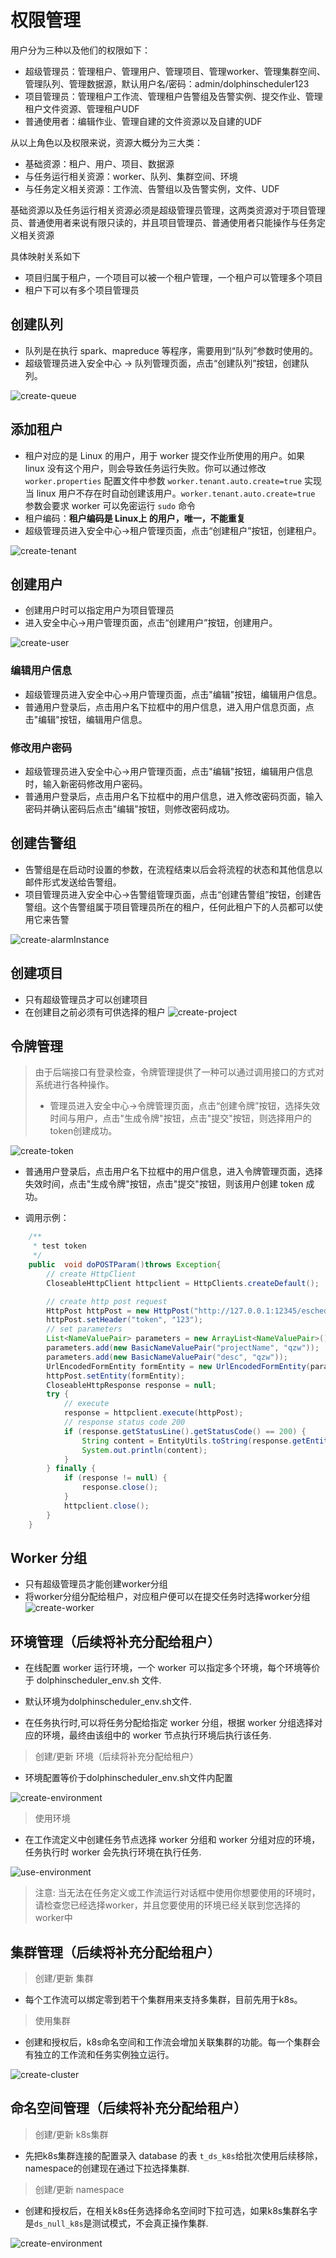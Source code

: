 # 权限管理
用户分为三种以及他们的权限如下：
* 超级管理员：管理租户、管理用户、管理项目、管理worker、管理集群空间、管理队列、管理数据源，默认用户名/密码：admin/dolphinscheduler123
* 项目管理员：管理租户工作流、管理租户告警组及告警实例、提交作业、管理租户文件资源、管理租户UDF
* 普通使用者：编辑作业、管理自建的文件资源以及自建的UDF

从以上角色以及权限来说，资源大概分为三大类：
* 基础资源：租户、用户、项目、数据源
* 与任务运行相关资源：worker、队列、集群空间、环境
* 与任务定义相关资源：工作流、告警组以及告警实例，文件、UDF

基础资源以及任务运行相关资源必须是超级管理员管理，这两类资源对于项目管理员、普通使用者来说有限只读的，并且项目管理员、普通使用者只能操作与任务定义相关资源

具体映射关系如下
* 项目归属于租户，一个项目可以被一个租户管理，一个租户可以管理多个项目
* 租户下可以有多个项目管理员

## 创建队列

- 队列是在执行 spark、mapreduce 等程序，需要用到“队列”参数时使用的。
- 超级管理员进入安全中心 -> 队列管理页面，点击“创建队列”按钮，创建队列。

![create-queue](../../../img/new_ui/dev/security/create-queue.png)

## 添加租户

- 租户对应的是 Linux 的用户，用于 worker 提交作业所使用的用户。如果 linux 没有这个用户，则会导致任务运行失败。你可以通过修改 `worker.properties` 配置文件中参数 `worker.tenant.auto.create=true` 实现当 linux 用户不存在时自动创建该用户。`worker.tenant.auto.create=true` 参数会要求 worker 可以免密运行 `sudo` 命令
- 租户编码：**租户编码是 Linux上 的用户，唯一，不能重复**
- 超级管理员进入安全中心->租户管理页面，点击“创建租户”按钮，创建租户。

![create-tenant](../../../img/new_ui/dev/security/create-tenant.png)

## 创建用户

- 创建用户时可以指定用户为项目管理员
- 进入安全中心->用户管理页面，点击“创建用户”按钮，创建用户。

![create-user](../../../img/authority/createUser.png)

### 编辑用户信息

- 超级管理员进入安全中心->用户管理页面，点击"编辑"按钮，编辑用户信息。
- 普通用户登录后，点击用户名下拉框中的用户信息，进入用户信息页面，点击"编辑"按钮，编辑用户信息。

### 修改用户密码

- 超级管理员进入安全中心->用户管理页面，点击"编辑"按钮，编辑用户信息时，输入新密码修改用户密码。
- 普通用户登录后，点击用户名下拉框中的用户信息，进入修改密码页面，输入密码并确认密码后点击"编辑"按钮，则修改密码成功。

## 创建告警组

* 告警组是在启动时设置的参数，在流程结束以后会将流程的状态和其他信息以邮件形式发送给告警组。
* 项目管理员进入安全中心->告警组管理页面，点击“创建告警组”按钮，创建告警组。这个告警组属于项目管理员所在的租户，任何此租户下的人员都可以使用它来告警

![create-alarmInstance](../../../img/new_ui/dev/security/create-alarmInstance.png)


## 创建项目
* 只有超级管理员才可以创建项目
* 在创建目之前必须有可供选择的租户
![create-project](../../../img/authority/createProject.png)

## 令牌管理

> 由于后端接口有登录检查，令牌管理提供了一种可以通过调用接口的方式对系统进行各种操作。
> - 管理员进入安全中心->令牌管理页面，点击“创建令牌”按钮，选择失效时间与用户，点击"生成令牌"按钮，点击"提交"按钮，则选择用户的token创建成功。

![create-token](../../../img/new_ui/dev/security/create-token.png)

- 普通用户登录后，点击用户名下拉框中的用户信息，进入令牌管理页面，选择失效时间，点击"生成令牌"按钮，点击"提交"按钮，则该用户创建 token 成功。

- 调用示例：

```java
    /**
     * test token
     */
    public  void doPOSTParam()throws Exception{
        // create HttpClient
        CloseableHttpClient httpclient = HttpClients.createDefault();

        // create http post request
        HttpPost httpPost = new HttpPost("http://127.0.0.1:12345/escheduler/projects/create");
        httpPost.setHeader("token", "123");
        // set parameters
        List<NameValuePair> parameters = new ArrayList<NameValuePair>();
        parameters.add(new BasicNameValuePair("projectName", "qzw"));
        parameters.add(new BasicNameValuePair("desc", "qzw"));
        UrlEncodedFormEntity formEntity = new UrlEncodedFormEntity(parameters);
        httpPost.setEntity(formEntity);
        CloseableHttpResponse response = null;
        try {
            // execute
            response = httpclient.execute(httpPost);
            // response status code 200
            if (response.getStatusLine().getStatusCode() == 200) {
                String content = EntityUtils.toString(response.getEntity(), "UTF-8");
                System.out.println(content);
            }
        } finally {
            if (response != null) {
                response.close();
            }
            httpclient.close();
        }
    }
```

## Worker 分组
* 只有超级管理员才能创建worker分组
* 将worker分组分配给租户，对应租户便可以在提交任务时选择worker分组
![create-worker](../../../img/authority/createWorker.png)



## 环境管理（后续将补充分配给租户）

* 在线配置 worker 运行环境，一个 worker 可以指定多个环境，每个环境等价于 dolphinscheduler_env.sh 文件.

* 默认环境为dolphinscheduler_env.sh文件.

* 在任务执行时,可以将任务分配给指定 worker 分组，根据 worker 分组选择对应的环境，最终由该组中的 worker 节点执行环境后执行该任务.

> 创建/更新 环境（后续将补充分配给租户）

- 环境配置等价于dolphinscheduler_env.sh文件内配置

![create-environment](../../../img/new_ui/dev/security/create-environment.png)

> 使用环境

- 在工作流定义中创建任务节点选择 worker 分组和 worker 分组对应的环境，任务执行时 worker 会先执行环境在执行任务.

![use-environment](../../../img/new_ui/dev/security/use-environment.png)

> 注意: 当无法在任务定义或工作流运行对话框中使用你想要使用的环境时，请检查您已经选择worker，并且您要使用的环境已经关联到您选择的worker中

## 集群管理（后续将补充分配给租户）

> 创建/更新 集群

- 每个工作流可以绑定零到若干个集群用来支持多集群，目前先用于k8s。

> 使用集群

- 创建和授权后，k8s命名空间和工作流会增加关联集群的功能。每一个集群会有独立的工作流和任务实例独立运行。

![create-cluster](../../../img/new_ui/dev/security/create-cluster.png)

## 命名空间管理（后续将补充分配给租户）

> 创建/更新 k8s集群

- 先把k8s集群连接的配置录入 database 的表 `t_ds_k8s`给批次使用后续移除，namespace的创建现在通过下拉选择集群.

> 创建/更新 namespace

- 创建和授权后，在相关k8s任务选择命名空间时下拉可选，如果k8s集群名字是`ds_null_k8s`是测试模式，不会真正操作集群.

![create-environment](../../../img/new_ui/dev/security/create-namespace.png)
